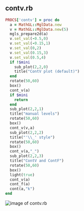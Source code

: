 
## contv.rb

```ruby
PROCS['contv'] = proc do
  a = MathGL::MglData.new
  v = MathGL::MglData.new(5)
  mgls_prepare2d(a)
  v.set_val(-0.5,0)
  v.set_val(-0.15,1)
  v.set_val(0,2)
  v.set_val(0.15,3)
  v.set_val(0.5,4)
  if !$mini
    sub_plot(2,2,0)
    title("ContV plot (default)")
  end
  rotate(50,60)
  box()
  cont_v(a)
  if $mini
    return
  end
  sub_plot(2,2,1)
  title("manual levels")
  rotate(50,60)
  box()
  cont_v(v,a)
  sub_plot(2,2,2)
  title("'\\_' style")
  rotate(50,60)
  box()
  cont_v(a,"_")
  sub_plot(2,2,3)
  title("ContV and ContF")
  rotate(50,60)
  box()
  light(true)
  cont_v(a)
  cont_f(a)
  cont(a,"k")
end
```
![image of contv.rb](https://raw.github.com/masa16/ruby-mathgl-sample/master/samples/contv/contv.png)
